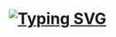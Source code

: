 <h1 align="center">
  <a href="https://git.io/typing-svg">
    <img src="https://readme-typing-svg.herokuapp.com?font=Fira+Code&pause=1000&width=435&lines=I'm+Andr%C3%A9+Lu%C3%ADs+Gomes" alt="Typing SVG" />
  </a>
</h1>
